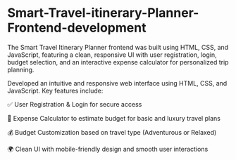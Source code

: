 # Smart-Travel-itinerary-Planner-Frontend-development
The Smart Travel Itinerary Planner frontend was built using HTML, CSS, and JavaScript, featuring a clean, responsive UI with user registration, login, budget selection, and an interactive expense calculator for personalized trip planning.

Developed an intuitive and responsive web interface using HTML, CSS, and JavaScript. Key features include:

✅ User Registration & Login for secure access

🧾 Expense Calculator to estimate budget for basic and luxury travel plans

💰 Budget Customization based on travel type (Adventurous or Relaxed)

🌍 Clean UI with mobile-friendly design and smooth user interactions
